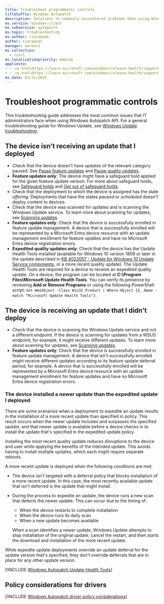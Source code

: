 ```yaml
---
title: Troubleshoot programmatic controls
titleSuffix: Windows Autopatch
description: Solutions to commonly encountered problems when using Windows Autopatch API.
ms.service: windows-client
ms.subservice: autopatch
ms.topic: troubleshooting
ms.author: tiaraquan
author: tiaraquan
manager: aaroncz
ms.collection:
  - tier1
ms.localizationpriority: medium
appliesto: 
- ✅ <a href=https://learn.microsoft.com/windows/release-health/supported-versions-windows-client target=_blank>Windows 11</a>
- ✅ <a href=https://learn.microsoft.com/windows/release-health/supported-versions-windows-client target=_blank>Windows 10</a>
ms.date: 03/31/2025
---
```


# Troubleshoot programmatic controls

This troubleshooting guide addresses the most common issues that IT administrators face when using Windows Autopatch API. For a general troubleshooting guide for Windows Update, see [Windows Update troubleshooting](/troubleshoot/windows-client/deployment/windows-update-issues-troubleshooting?toc=/windows/deployment/toc.json&bc=/windows/deployment/breadcrumb/toc.json).

## The device isn't receiving an update that I deployed

- Check that the device doesn't have updates of the relevant category paused. See [Pause feature updates](/windows/deployment/update/waas-configure-wufb) and [Pause quality updates](/windows/deployment/update/waas-configure-wufb).
- **Feature updates only**: The device might have a safeguard hold applied for the given feature update version. For more about safeguard holds, see [Safeguard holds](/windows/deployment/update/safeguard-holds) and [Opt out of safeguard holds](/windows/deployment/update/safeguard-opt-out).
- Check that the deployment to which the device is assigned has the state *offering*. Deployments that have the states *paused* or *scheduled* doesn't deploy content to devices.
- Check that the device was scanned for updates and is scanning the Windows Update service. To learn more about scanning for updates, see [Scanning updates](/windows/deployment/update/how-windows-update-works#scanning-updates).
- **Feature updates only**: Check that the device is successfully enrolled in feature update management. A device that is successfully enrolled will be represented by a Microsoft Entra device resource with an update management enrollment for feature updates and have no Microsoft Entra device registration errors.
- **Expedited quality updates only**: Check that the device has the Update Health Tools installed (available for Windows 10 version 1809 or later in the update described in [KB 4023057 - Update for Windows 10 Update Service components](https://support.microsoft.com/topic/kb4023057-update-for-windows-10-update-service-components-fccad0ca-dc10-2e46-9ed1-7e392450fb3a), or a more recent quality update). The Update Health Tools are required for a device to receive an expedited quality update. On a device, the program can be located at **C:\\Program Files\\Microsoft Update Health Tools**. You can verify its presence by reviewing **Add or Remove Programs** or using the following PowerShell script: `Get-WmiObject -Class Win32_Product | Where-Object {$_.Name -match "Microsoft Update Health Tools"}`.

## The device is receiving an update that I didn't deploy

- Check that the device is scanning the Windows Update service and not a different endpoint. If the device is scanning for updates from a WSUS endpoint, for example, it might receive different updates. To learn more about scanning for updates, see [Scanning updates](/windows/deployment/update/how-windows-update-works#scanning-updates).
- **Feature updates only**: Check that the device is successfully enrolled in feature update management. A device that isn't successfully enrolled might receive different updates according to its feature update deferral period, for example. A device that is successfully enrolled will be represented by a Microsoft Entra device resource with an update management enrollment for feature updates and have no Microsoft Entra device registration errors.

### The device installed a newer update than the expedited update I deployed

There are some scenarios when a deployment to expedite an update results in the installation of a more recent update than specified in policy. This result occurs when the newer update includes and surpasses the specified update, and that newer update is available before a device checks in to install the update that's specified in the expedited update policy.

Installing the most recent quality update reduces disruptions to the device and user while applying the benefits of the intended update. This avoids having to install multiple updates, which each might require separate reboots.

A more recent update is deployed when the following conditions are met:

- The device isn't targeted with a deferral policy that blocks installation of a more recent update. In this case, the most recently available update that isn't deferred is the update that might install.

- During the process to expedite an update, the device runs a new scan that detects the newer update. This can occur due to the timing of:
  - When the device restarts to complete installation
  - When the device runs its daily scan
  - When a new update becomes available

  When a scan identifies a newer update, Windows Update attempts to stop installation of the original update, cancel the restart, and then starts the download and installation of the more recent update.

While expedite update deployments override an update deferral for the update version that's specified, they don't override deferrals that are in place for any other update version.

<!--Using include for Update Health Tools log location-->
[!INCLUDE [Windows Autopatch Update Health Tools](../includes/windows-autopatch-update-health-tools-logs.md)]

## Policy considerations for drivers

<!--Using include for Policy considerations for drivers-->
[!INCLUDE [Windows Autopatch driver policy considerations](../includes/windows-autopatch-driver-policy-considerations.md)]
